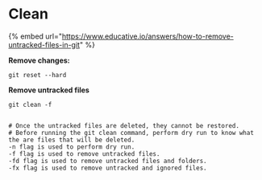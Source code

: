 # Clean

{% embed url="https://www.educative.io/answers/how-to-remove-untracked-files-in-git" %}

**Remove changes:**

```
git reset --hard
```



**Remove untracked files**

```
git clean -f


# Once the untracked files are deleted, they cannot be restored.
# Before running the git clean command, perform dry run to know what the are files that will be deleted.
-n flag is used to perform dry run.
-f flag is used to remove untracked files.
-fd flag is used to remove untracked files and folders.
-fx flag is used to remove untracked and ignored files.


```



